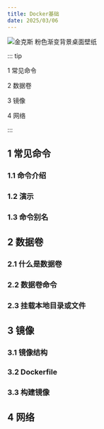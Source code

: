 ```yaml
---
title: Docker基础
date: 2025/03/06
---
```


![金克斯 粉色渐变背景桌面壁纸](https://bizhi1.com/wp-content/uploads/2025/01/jinx-arcane-pink-gradient-background-desktop-wallpaper-4k.jpg)

::: tip

1 常见命令

2 数据卷

3 镜像

4 网络

:::

## 1 常见命令

### 1.1 命令介绍

### 1.2 演示

### 1.3 命令别名

## 2 数据卷

### 2.1 什么是数据卷

### 2.2 数据卷命令

### 2.3 挂载本地目录或文件

## 3 镜像

### 3.1 镜像结构

### 3.2 Dockerfile

### 3.3 构建镜像

## 4 网络